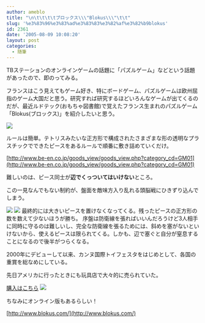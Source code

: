 ```yaml
---
author: ameblo
title: "\n\t\t\t\tブロックス\\\"Blokus\\\"\t\t"
slug: '%e3%83%96%e3%83%ad%e3%83%83%e3%82%af%e3%82%b9blokus'
id: 2361
date: '2005-08-09 10:08:20'
layout: post
categories:
  - 随筆
---
```


TBステーションのオンラインゲームの話題に「パズルゲーム」などという話題があったので、即のってみる。

フランスはこう見えてもゲーム好き、特にボードゲーム、パズルゲームは欧州屈指のゲーム大国だと思う。研究すれば研究するほどいろんなゲームが出てくるのだが、最近ルドテック(おもちゃ図書館)で覚えたフランス生まれのパズルゲーム「Blokus(ブロックス)」を紹介したいと思う。

![](http://www.blokus.com/img/logos/logo_japon.gif)

ルールは簡単。テトリスみたいな正方形で構成されたさまざまな形の透明なプラスチックでできたピースをあるルールで順番に敷き詰めていくだけ。

[http://www.be-en.co.jp/goods_view/goods_view.php?category_cd=GM01](http://www.be-en.co.jp/goods_view/goods_view.php?category_cd=GM01)

難しいのは、ピース同士が**辺でくっついてはいけない**ところ。

この一見なんでもない制約が、盤面を敵味方入り乱れる頭脳戦にひきずり込んでしまう。

![](http://www.be-en.co.jp/img/game/01/game_01_play_03.gif) ![](http://www.be-en.co.jp/img/game/01/game_01_play_07.gif) 最終的には大きいピースを置けなくなってくる。残ったピースの正方形の数を数えて少ないほうが勝ち。 序盤は防衛線を張ればいいんだろうけど3人相手に同時に守るのは難しいし、完全な防衛線を張るためには、斜めを塞がないといけないから、使えるピースは限られてくる。しかも、辺で塞ぐと自分が窒息することになるので後半がつらくなる。

2000年にデビューして以来、カンヌ国際トイフェスタをはじめとして、各国の重賞を総なめにしている。

先日アメリカに行ったときにも玩具店で大々的に売られていた。

[購入はこちら](http://www.amazon.co.jp/exec/obidos/redirect?link_code=ur2&camp=247&tag=amazonas-22&creative=1211&path=external-search%3Fsearch-type=ss%26keyword=%25E3%2583%2596%25E3%2583%25AD%25E3%2583%2583%25E3%2582%25AF%25E3%2582%25B9%26index=toys-jp) ![](http://www.assoc-amazon.jp/e/ir?t=amazonas-22&l=ur2&o=9)

ちなみにオンライン版もあるらしい！

[http://www.blokus.com/](http://www.blokus.com/)